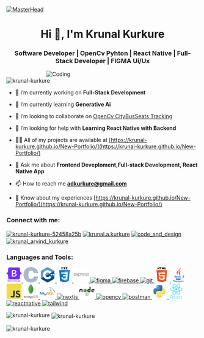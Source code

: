 [![MasterHead](https://media.licdn.com/dms/image/v2/D4D16AQF1i5dxt5HOnA/profile-displaybackgroundimage-shrink_200_800/B4DZVptkiZGcAU-/0/1741235309658?e=2147483647&v=beta&t=JOPak0GgbcQ7xO0B7NkmmiRhysENySFNITFlguEm9Rw)](https://in.linkedin.com/in/krunal-kurkure-52458a25b)
<h1 align="center">Hi 👋, I'm Krunal Kurkure</h1>
<h3 align="center">Software Developer | OpenCv Pyhton | React Native | Full-Stack Developer | FIGMA Ui/Ux</h3>

<img align="right" alt="Coding" width="400"
 src="https://th.bing.com/th/id/R.d486deeb54e0b0186eeda7fa5b1b851b?rik=uF53k%2bXjq%2fa%2fpw&riu=http%3a%2f%2fmehtaabsingh.com%2fimages%2fhow-does-code-integrity-work.gif&ehk=0qhWG%2bxhkywsnEGhnFxThB8RLaa5s5vzC9%2b9pXf2moM%3d&risl=&pid=ImgRaw&r=0">

<p align="left"> <img src="https://komarev.com/ghpvc/?username=krunal-kurkure&label=Profile%20views&color=0e75b6&style=flat" alt="krunal-kurkure" /> </p>

- 🔭 I’m currently working on **Full-Stack Development**

- 🌱 I’m currently learning **Generative Ai**

- 👯 I’m looking to collaborate on [OpenCv CityBusSeats Tracking](https://github.com/Krunal-Kurkure/Revolutionizing-urban-mobility-with-Ai.git)

- 🤝 I’m looking for help with **Learning React Native with Backend**

- 👨‍💻 All of my projects are available at [https://krunal-kurkure.github.io/New-Portfolio/](https://krunal-kurkure.github.io/New-Portfolio/)

- 💬 Ask me about **Frontend Deveploment,Full-stack Development, React Native App**

- 📫 How to reach me **adkurkure@gmail.com**

- 📄 Know about my experiences [https://krunal-kurkure.github.io/New-Portfolio/](https://krunal-kurkure.github.io/New-Portfolio/)

<h3 align="left">Connect with me:</h3>
<p align="left">
<a href="https://linkedin.com/in/krunal-kurkure-52458a25b" target="blank"><img align="center" src="https://raw.githubusercontent.com/rahuldkjain/github-profile-readme-generator/master/src/images/icons/Social/linked-in-alt.svg" alt="krunal-kurkure-52458a25b" height="30" width="40" /></a>
<a href="https://instagram.com/krunal.a.kurkure" target="blank"><img align="center" src="https://raw.githubusercontent.com/rahuldkjain/github-profile-readme-generator/master/src/images/icons/Social/instagram.svg" alt="krunal.a.kurkure" height="30" width="40" /></a>
<a href="https://www.youtube.com/c/code_and_design" target="blank"><img align="center" src="https://raw.githubusercontent.com/rahuldkjain/github-profile-readme-generator/master/src/images/icons/Social/youtube.svg" alt="code_and_design" height="30" width="40" /></a>
<a href="https://www.leetcode.com/krunal_arvind_kurkure" target="blank"><img align="center" src="https://raw.githubusercontent.com/rahuldkjain/github-profile-readme-generator/master/src/images/icons/Social/leet-code.svg" alt="krunal_arvind_kurkure" height="30" width="40" /></a>
</p>

<h3 align="left">Languages and Tools:</h3>
<p align="left"> <a href="https://getbootstrap.com" target="_blank" rel="noreferrer"> <img src="https://raw.githubusercontent.com/devicons/devicon/master/icons/bootstrap/bootstrap-plain-wordmark.svg" alt="bootstrap" width="40" height="40"/> </a> <a href="https://www.cprogramming.com/" target="_blank" rel="noreferrer"> <img src="https://raw.githubusercontent.com/devicons/devicon/master/icons/c/c-original.svg" alt="c" width="40" height="40"/> </a> <a href="https://www.w3schools.com/cpp/" target="_blank" rel="noreferrer"> <img src="https://raw.githubusercontent.com/devicons/devicon/master/icons/cplusplus/cplusplus-original.svg" alt="cplusplus" width="40" height="40"/> </a> <a href="https://www.w3schools.com/css/" target="_blank" rel="noreferrer"> <img src="https://raw.githubusercontent.com/devicons/devicon/master/icons/css3/css3-original-wordmark.svg" alt="css3" width="40" height="40"/> </a> <a href="https://expressjs.com" target="_blank" rel="noreferrer"> <img src="https://raw.githubusercontent.com/devicons/devicon/master/icons/express/express-original-wordmark.svg" alt="express" width="40" height="40"/> </a> <a href="https://www.figma.com/" target="_blank" rel="noreferrer"> <img src="https://www.vectorlogo.zone/logos/figma/figma-icon.svg" alt="figma" width="40" height="40"/> </a> <a href="https://firebase.google.com/" target="_blank" rel="noreferrer"> <img src="https://www.vectorlogo.zone/logos/firebase/firebase-icon.svg" alt="firebase" width="40" height="40"/> </a> <a href="https://git-scm.com/" target="_blank" rel="noreferrer"> <img src="https://www.vectorlogo.zone/logos/git-scm/git-scm-icon.svg" alt="git" width="40" height="40"/> </a> <a href="https://www.w3.org/html/" target="_blank" rel="noreferrer"> <img src="https://raw.githubusercontent.com/devicons/devicon/master/icons/html5/html5-original-wordmark.svg" alt="html5" width="40" height="40"/> </a> <a href="https://www.java.com" target="_blank" rel="noreferrer"> <img src="https://raw.githubusercontent.com/devicons/devicon/master/icons/java/java-original.svg" alt="java" width="40" height="40"/> </a> <a href="https://developer.mozilla.org/en-US/docs/Web/JavaScript" target="_blank" rel="noreferrer"> <img src="https://raw.githubusercontent.com/devicons/devicon/master/icons/javascript/javascript-original.svg" alt="javascript" width="40" height="40"/> </a> <a href="https://www.mongodb.com/" target="_blank" rel="noreferrer"> <img src="https://raw.githubusercontent.com/devicons/devicon/master/icons/mongodb/mongodb-original-wordmark.svg" alt="mongodb" width="40" height="40"/> </a> <a href="https://www.mysql.com/" target="_blank" rel="noreferrer"> <img src="https://raw.githubusercontent.com/devicons/devicon/master/icons/mysql/mysql-original-wordmark.svg" alt="mysql" width="40" height="40"/> </a> <a href="https://nextjs.org/" target="_blank" rel="noreferrer"> <img src="https://cdn.worldvectorlogo.com/logos/nextjs-2.svg" alt="nextjs" width="40" height="40"/> </a> <a href="https://nodejs.org" target="_blank" rel="noreferrer"> <img src="https://raw.githubusercontent.com/devicons/devicon/master/icons/nodejs/nodejs-original-wordmark.svg" alt="nodejs" width="40" height="40"/> </a> <a href="https://opencv.org/" target="_blank" rel="noreferrer"> <img src="https://www.vectorlogo.zone/logos/opencv/opencv-icon.svg" alt="opencv" width="40" height="40"/> </a> <a href="https://postman.com" target="_blank" rel="noreferrer"> <img src="https://www.vectorlogo.zone/logos/getpostman/getpostman-icon.svg" alt="postman" width="40" height="40"/> </a> <a href="https://www.python.org" target="_blank" rel="noreferrer"> <img src="https://raw.githubusercontent.com/devicons/devicon/master/icons/python/python-original.svg" alt="python" width="40" height="40"/> </a> <a href="https://reactjs.org/" target="_blank" rel="noreferrer"> <img src="https://raw.githubusercontent.com/devicons/devicon/master/icons/react/react-original-wordmark.svg" alt="react" width="40" height="40"/> </a> <a href="https://reactnative.dev/" target="_blank" rel="noreferrer"> <img src="https://reactnative.dev/img/header_logo.svg" alt="reactnative" width="40" height="40"/> </a> <a href="https://tailwindcss.com/" target="_blank" rel="noreferrer"> <img src="https://www.vectorlogo.zone/logos/tailwindcss/tailwindcss-icon.svg" alt="tailwind" width="40" height="40"/> </a> </p>

<p><img align="left" src="https://github-readme-stats.vercel.app/api/top-langs?username=krunal-kurkure&show_icons=true&locale=en&layout=compact" alt="krunal-kurkure" /></p>

<p>&nbsp;<img align="center" src="https://github-readme-stats.vercel.app/api?username=krunal-kurkure&show_icons=true&locale=en" alt="krunal-kurkure" /></p>

<p><img align="center" src="https://github-readme-streak-stats.herokuapp.com/?user=krunal-kurkure&" alt="krunal-kurkure" /></p>
